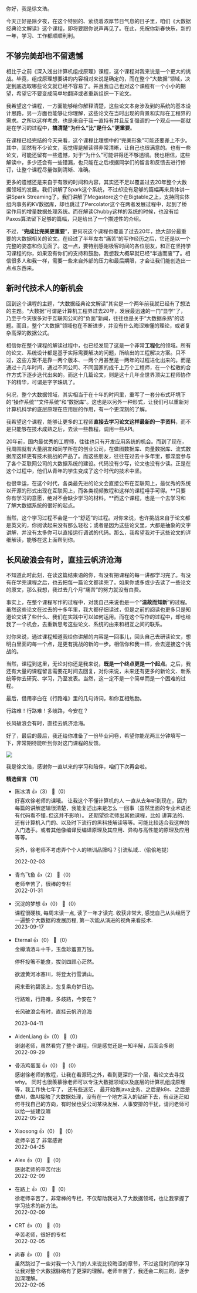 你好，我是徐文浩。

今天正好是除夕夜，在这个特别的、萦绕着浓厚节日气息的日子里，咱们《大数据经典论文解读》这个课程，即将要跟你说声再见了。在此，先祝你新春快乐，新的一年，学习、工作都顺顺利利。

## 不够完美却也不留遗憾

相比于之前《深入浅出计算机组成原理》课程，这个课程对我来说是一个更大的挑战。毕竟，组成原理想要讲的内容相对来说是确定的，而在整个“大数据”领域，决定到底选取哪些论文就已经不容易了。并且我自己也对这个课程有一个小小的期望，希望它不要变成简单地翻译或者重新组织一下论文。

我希望这个课程，一方面能够给你解释清楚，这些论文本身涉及到的系统的基本设计思路，另一方面也能够让你理解，这些论文在当时出现的背景和实际在工程界的需求。之所以这样考虑，也是来自于我一直持有并且反复强调的一个观点——那就是在学习的过程中，**搞清楚“为什么”比“是什么”更重要**。

在课程已经完结的今天来看，这个课程比理想中的“完美形象”可能还要差上不少。其中，固然有不少论文，我觉得是解读得非常清晰，让自己也很满意的。也有一些论文，可能还留有一些遗憾，对于“为什么”可能讲得还不够透彻。我也相信，这些解读中，多少还会有一些错漏，也只能在之后根据同学们的留言和反馈去进行修订，让整个课程尽量做到清晰、准确。

更多的遗憾还是来自于有限的时间和内容，其实还不足以覆盖过去20年整个大数据领域的发展。我们讲解了Spark这个系统，不过却没有足够的篇幅再来具体讲一讲Spark Streaming了。我们讲解了Megastore这个在Bigtable之上，支持同实体组内事务的KV数据库，却也跳过了Percolator这个在两者发展过程中，起到了桥梁作用的增量数据处理系统。而在解读Chubby这样的系统的时候，也没有给Paxos算法留下足够的篇幅，只是给出了一个描述性的介绍。

不过，“**完成比完美更重要**”，更何况这个课程也覆盖了过去20年，绝大部分最重要的大数据相关的论文。在经过了半年左右“痛苦”的写作经历之后，它还是以一个完整的姿态和你见面了。这一点，要特别感谢极客时间的各位朋友，和正在坚持学习课程的你，如果没有你们的支持和鼓励，我想我大概早就已经“半途而废”了。相信很多人和我一样，需要一些来自外部的压力和最后期限，才会让我们能创造出一点点东西来。

## 新时代技术人的新机会

回到这个课程的主题，“大数据经典论文解读”其实是一个两年前我就已经有了想法的主题。“大数据”可谓是计算机工程界过去20年，发展最迅速的一门“显学”了，乃至于今天很多对于互联网公司的“负面”新闻，往往也是关于“大数据杀熟”的话题。而且，整个“大数据”领域也在不断进步，并没有什么晦涩难懂的理论，或者复杂高深的数据公式。

相信你在整个课程的解读过程中，也已经发现了这是一个非常**工程化**的领域。所有的论文、系统设计都是基于实际需要解决的问题，所给出的工程解决方案。只不过，这些方案不是靠一两个版本、一两个月甚至是一两年的过程进化出来的。而是通过十几年时间，通过不同公司、不同国家的成千上万个工程师，在一个松散的合作方式下逐步迭代出来的。而这十几篇论文，则是这十几年全世界顶尖工程师协作下的精华，可谓是字字珠玑了。

何况，整个大数据领域，其实相当于在十年的时间里，重写了一套分布式环境下的“操作系统”“文件系统”和“数据库”。这也是以另外一种形式，让我们可以重新对计算机科学的底层原理在应用层的作用，有一个更深刻的了解。

我希望这个课程，能够让更多的工程师**直接去学习论文这样最新的一手资料**，而不是只能够在技术成熟之后，去读一些教程，调用一些API。

20年前，国内最优秀的工程师，往往也只有开发应用系统的机会。而到了现在，我周围就有大量朋友和同学所在的创业公司，在做图数据库、向量数据库、流式数据库这样更有技术挑战的产品了。而这些朋友，往往在过去十多年里，都深度参与了各个互联网公司的大数据系统的建设。代码没有少写，论文也没有少读。正是在这个过程中，他们从青年的学生变成了这个时代的技术中坚。

也很幸运，在这个时代，各类最先进的论文会直接公布在互联网上，最优秀的系统以开源的形式出现在互联网上，而各类视频教程和这样的课程唾手可得。**只要你有学习的意愿，绝对不会缺少学习的材料。**而这个课程，也是一个去学习和了解大数据系统的很好的起点。

当然，这个学习过程不会是一个“舒适”的过程。对你来说，也许挑战来自于论文都是英文的，你阅读起来没有那么轻松；或者是因为这些论文里，大都是抽象的文字讲解，并没有太多你可以直接运行调试的代码。那么，我希望我对于这些论文的详细解读，能够在这上面帮到你。

## 长风破浪会有时，直挂云帆济沧海

不知道此时此刻，在读这篇结束语的你，有没有把课程的每一讲都学习完了。有没有在学完课程之后，也去把每一篇论文都读完了。如果你或多或少去读了一些论文的原文，那么我想，我过去几个月“痛苦”的努力就没有白费。

事实上，在整个课程写作的过程中，对我自己来说也是一个“**温故而知新**”的过程。虽然这些论文在过去的十多年里，我大都仔细读过，但是之前的阅读也更多只是知道论文讲了些什么、我们在实践中可以如何运用。而在这个写作的过程中，却也给我了一个机会，去重新思考这些论文、系统的由来和相互之间的联系。

对你来说，通过课程知道我给你讲解的内容是一回事儿，回头自己去研读论文，想明白里面的每一个点，是更有挑战的新的一步。相信你和我一样，会去迎接这个挑战的。

当然，课程到这里，无论对你还是我来说，**既是一个终点更是一个起点**。之后，我还有大量的课程留言需要花时间去回复，对你来说，未来还有更多的新论文、新系统等你去研究、学习，乃至发表。当然，这一定不是一个简单而是一个困难的过程。

最后，借用李白在《行路难》里的几句诗词，和你互相勉励。

行路难！行路难！多岐路，今安在？

长风破浪会有时，直挂云帆济沧海。

好了，最后的最后，我还给你准备了一份毕业问卷，希望你能花两三分钟填写一下，非常期待能听到你对这门课程的反馈。

[![](https://static001.geekbang.org/resource/image/26/2c/263dabb4c5d401af1f4a8eb9dd2fc32c.jpg?wh=1142x801)](https://jinshuju.net/f/m3NoDc)

我是徐文浩，感谢你一直以来的学习和陪伴，咱们下次再会啦。
<div><strong>精选留言（11）</strong></div><ul>
<li><span>陈冰清</span> 👍（3） 💬（0）<div>好喜欢徐老师的课哦。
让我这个不懂计算机的人 一直从去年听到现在，因为每篇的讲解逻辑很清楚，我能复述出来是怎么 一回事（虽然里面的专业术语还有代码看不懂..但这并不影响）。
还期望徐老师出其他课程，比如 讲算法的、还有计算机入门的、以及时下流行的黑科技解读等等。可能比较适合我这样的入门选手。或者其他像编译反编译原理及其应用、异构与高性能的原理及应用等等。

另外，徐老师不考虑弄个个人的培训品牌吗？引流私域..（偷偷地提）</div>2022-02-03</li><br/><li><span>青鸟飞鱼</span> 👍（2） 💬（0）<div>老师辛苦了，很棒的专栏</div>2022-01-31</li><br/><li><span>沉淀的梦想</span> 👍（0） 💬（0）<div>课程很硬核, 每周末读一点, 读了一年才读完.
收获非常大, 感觉自己从头经历了一遍整个大数据的发展历程, 第一次能从演进的视角来看技术.</div>2023-09-17</li><br/><li><span>Eternal</span> 👍（0） 💬（0）<div>金樽清酒斗十千，玉盘珍羞直万钱。

停杯投箸不能食，拔剑四顾心茫然。

欲渡黄河冰塞川，将登太行雪满山。

闲来垂钓碧溪上，忽复乘舟梦日边。

行路难，行路难，多歧路，今安在？

长风破浪会有时，直挂云帆济沧海</div>2023-04-11</li><br/><li><span>AidenLiang</span> 👍（0） 💬（0）<div>谢谢老师，虽然看完了整个课程，但是感觉还是一知半解，后面会多刷</div>2022-09-29</li><br/><li><span>骨汤鸡蛋面</span> 👍（0） 💬（0）<div>感谢徐老师的教程，让我在看源码之外，看到更深的一个层，看论文去寻找why。
同时也很羡慕徐老师可以专注大数据领域以及底层的计算机组成原理等，我工作快七年了， 还有些迷茫， 最开始做java业务、之后是k8s、之后是做AI，做AI接触了大数据处理，没有在一个地方深入的钻研下去，有点迷茫如何寻找自己的方向，有时候也受公司某块发展、人事安排的干扰，请问老师可以给一些建议嘛</div>2022-05-22</li><br/><li><span>Xiaosong</span> 👍（0） 💬（0）<div>老师辛苦了 非常感谢</div>2022-04-25</li><br/><li><span>Alex</span> 👍（0） 💬（0）<div>感谢老师的辛苦付出</div>2022-02-09</li><br/><li><span>在路上</span> 👍（0） 💬（0）<div>徐老师辛苦了，非常棒的专栏，不仅帮助我进入了大数据领域，也让我掌握了学习技术的新方法。</div>2022-02-09</li><br/><li><span>CRT</span> 👍（0） 💬（0）<div>辛苦老师，很好的专栏</div>2022-02-05</li><br/><li><span>尚春</span> 👍（0） 💬（0）<div>虽然跳过了一些对我一个入门的人来说比较晦涩的章节，不过这段时间的学习让我对整个大数据脉络有了更深的理解。老师辛苦了，我还会二刷三刷，逐步加深理解。</div>2022-02-05</li><br/>
</ul>